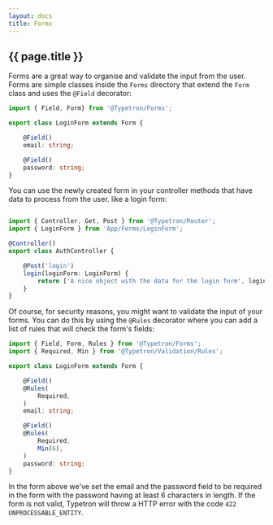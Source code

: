 ```yaml
---
layout: docs
title: Forms
---
```


## {{ page.title }}

Forms are a great way to organise and validate the input from the user. Forms are simple classes inside
the `Forms` directory that extend the `Form` class and uses the `@Field` decorator:
 
```ts
import { Field, Form} from '@Typetron/Forms';

export class LoginForm extends Form {

    @Field()
    email: string;

    @Field()
    password: string;
}
```
You can use the newly created form in your controller methods that have data to process from the user. like a
login form:
```ts

import { Controller, Get, Post } from '@Typetron/Router';
import { LoginForm } from 'App/Forms/LoginForm';

@Controller()
export class AuthController {

    @Post('login')
    login(loginForm: LoginForm) {
        return ['A nice object with the data for the login form', loginForm];
    }
}
```

Of course, for security reasons, you might want to validate the input of your forms. You can do this by using
the `@Rules` decorator where you can add a list of rules that will check the form's fields:

```ts
import { Field, Form, Rules } from '@Typetron/Forms';
import { Required, Min } from '@Typetron/Validation/Rules';

export class LoginForm extends Form {

    @Field()
    @Rules(
        Required,
    )
    email: string;

    @Field()
    @Rules(
        Required,
        Min(6),
    )
    password: string;
}
```

In the form above we've set the email and the password field to be required in the form with the password
having at least 6 characters in length.
If the form is not valid, Typetron will throw a HTTP error with the code `422 UNPROCESSABLE_ENTITY`.
